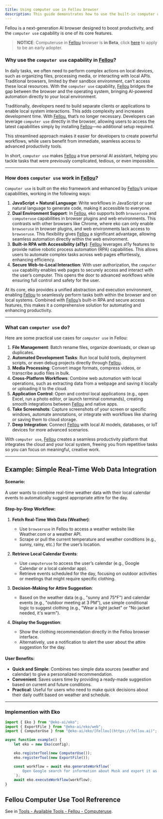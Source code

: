 ```yaml
---
title: Using computer use in Fellou browser
description: This guide demonstrates how to use the built-in computer use function in the [Fellou](https://fellou.ai) browser.
---
```


Fellou is a next-generation AI browser designed to boost productivity, and the `computer use` capability is one of its core features.

> **NOTICE**: Computeruse in [Fellou](https://fellou.ai) browser is **in Beta**, click [here](https://0ki826721va.typeform.com/to/wQjB1dsS?utm_source=xxxxx&typeform-source=[Fellou](https://fellou.ai).ai) to apply to be an early adopter.

### Why use the `computer use` capability in [Fellou](https://fellou.ai)?  

In daily tasks, we often need to perform complex actions on local devices, such as organizing files, processing media, or interacting with local APIs. Traditional browsers, limited by their sandbox environment, can’t access these local resources. With the `computer use` capability, [Fellou](https://fellou.ai) bridges the gap between the browser and the operating system, bringing AI-powered automation directly to your local environment.

Traditionally, developers need to build separate clients or applications to enable local system interactions. This adds complexity and increases development time. With [Fellou](https://fellou.ai), that’s no longer necessary. Developers can leverage `computer use` directly in the browser, allowing users to access the latest capabilities simply by installing [Fellou](https://fellou.ai)—no additional setup required.  

This streamlined approach makes it easier for developers to create powerful workflows, while users benefit from immediate, seamless access to advanced productivity tools. 

In short, `computer use` makes [Fellou](https://fellou.ai) a true personal AI assistant, helping you tackle tasks that were previously complicated, tedious, or even impossible.

---

### How does `computer use` work in [Fellou](https://fellou.ai)?  

`Computer use` is built on the eko framework and enhanced by [Fellou](https://fellou.ai)’s unique capabilities, working in the following ways:  

1. **JavaScript + Natural Language**: Write workflows in JavaScript or use natural language to generate code, making it accessible to everyone.  
2. **Dual Environment Support**: In [Fellou](https://fellou.ai), eko supports both `browseruse` and `computeruse` capabilities in browser plugins and web environments. This contrasts with other browsers like Chrome, where eko can only enable `browseruse` in browser plugins, and web environments lack access to `browseruse`. This flexibility gives [Fellou](https://fellou.ai) a significant advantage, allowing seamless automation directly within the web environment.  
3. **Built-in RPA with Accessibility (a11y)**: [Fellou](https://fellou.ai) leverages a11y features to provide native robotic process automation (RPA) capabilities. This allows users to automate complex tasks across web pages effortlessly, enhancing efficiency.  
4. **Secure Web-to-Local Interaction**: With user authorization, the `computer use` capability enables web pages to securely access and interact with the user’s computer. This opens the door to advanced workflows while ensuring full control and safety for the user.  

At its core, eko provides a unified abstraction and execution environment, enabling [Fellou](https://fellou.ai) to seamlessly perform tasks both within the browser and on local systems. Combined with [Fellou](https://fellou.ai)’s built-in RPA and secure access features, this makes it a comprehensive solution for automating and enhancing productivity.  

---

### What can `computer use` do?  

Here are some practical use cases for `computer use` in Fellou:  

1. **File Management**: Batch rename files, organize downloads, or clean up duplicates.  
2. **Automated Development Tasks**: Run local build tools, deployment scripts, or even debug projects directly through [Fellou](https://fellou.ai).  
3. **Media Processing**: Convert image formats, compress videos, or transcribe audio files in bulk.  
4. **Cross-Platform Workflows**: Combine web automation with local operations, such as extracting data from a webpage and saving it locally or uploading it to the cloud.  
5. **Application Control**: Open and control local applications (e.g., open Excel, run a photo editor, or launch terminal commands), creating smooth integrations between [Fellou](https://fellou.ai) and native apps.  
6. **Take Screenshots**: Capture screenshots of your screen or specific windows, automate annotations, or integrate with workflows like sharing or saving them to cloud storage.  
7. **Deep Integration**: Connect [Fellou](https://fellou.ai) with local AI models, databases, or IoT devices for more advanced scenarios.  

With `computer use`, [Fellou](https://fellou.ai) creates a seamless productivity platform that integrates the cloud and your local system, freeing you from repetitive tasks so you can focus on meaningful, creative work.  

---

## Example: Simple Real-Time Web Data Integration

#### **Scenario**:  
A user wants to combine real-time weather data with their local calendar events to automatically suggest appropriate attire for the day.  

#### **Step-by-Step Workflow**:

1. **Fetch Real-Time Web Data (Weather)**:  
   - Use `browseruse` in Fellou to access a weather website like Weather.com or a weather API.  
   - Scrape or pull the current temperature and weather conditions (e.g., sunny, rainy, etc.) for the user’s location.  

2. **Retrieve Local Calendar Events**:  
   - Use `computeruse` to access the user’s calendar (e.g., Google Calendar or a local calendar app).  
   - Retrieve events scheduled for the day, focusing on outdoor activities or meetings that might require specific clothing.  

3. **Decision-Making for Attire Suggestion**:  
   - Based on the weather data (e.g., "sunny and 75°F") and calendar events (e.g., "outdoor meeting at 3 PM"), use simple conditional logic to suggest clothing (e.g., "Wear a light jacket" or "No jacket needed, it's warm").  

4. **Display the Suggestion**:  
   - Show the clothing recommendation directly in the Fellou browser interface.  
   - Alternatively, use a notification to alert the user about the attire suggestion for the day.

#### **User Benefits**:  
- **Quick and Simple**: Combines two simple data sources (weather and calendar) to give a personalized recommendation.  
- **Convenient**: Saves users time by providing a ready-made suggestion based on current and future conditions.  
- **Practical**: Useful for users who need to make quick decisions about their daily outfit based on weather and schedule.

---

### Implemention with Eko

```typescript
import { Eko } from "@eko-ai/eko";
import { ExportFile } from "@eko-ai/eko/web";
import { ComputerUse } from "@eko-ai/eko/[Fellou](https://fellou.ai)";

async function example() {
    let eko = new Eko(config);

    eko.registerTool(new ComputerUse());
    eko.registerTool(new ExportFile());

    const workflow = await eko.generateWorkflow(`
        Open Google search for information about Musk and export it as an md file.
    `);
    await eko.executeWorkflow(workflow);
}
```

## Fellou Computer Use Tool Refrerence

See in [Tools - Available Tools - Fellou - Computeruse](/docs/tools/available#computeruse).